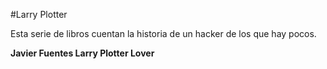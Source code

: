 #Larry Plotter

Esta serie de libros cuentan la historia de un hacker de los que hay pocos.

**Javier Fuentes Larry Plotter Lover**